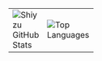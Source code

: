 <table border="0" cellspacing="0" cellpadding="0">
  <tr>
    <td style="width: 50;" border="0" cellspacing="0" cellpadding="0">
      <img src="https://bad-apple-github-readme.vercel.app/api?show_bg=1&username=qyu4x" alt="Shiyzu GitHub Stats" />
    </td>
    <td style="width: 50;" border="0" cellspacing="0" cellpadding="0">
      <img src="https://github-readme-stats.vercel.app/api/top-langs/?username=qyu4x&layout=compact" alt="Top Languages" />
    </td>
  </tr>
</table>
